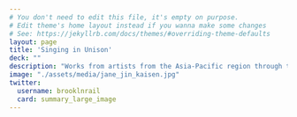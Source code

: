 ```yaml
---
# You don't need to edit this file, it's empty on purpose.
# Edit theme's home layout instead if you wanna make some changes
# See: https://jekyllrb.com/docs/themes/#overriding-theme-defaults
layout: page
title: 'Singing in Unison'
deck: ""
description: "Works from artists from the Asia-Pacific region through the interconnectedness of islands and oceans, linked by transformative technology."
image: "./assets/media/jane_jin_kaisen.jpg"
twitter:
  username: brooklnrail
  card: summary_large_image
---
```



